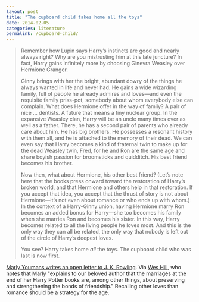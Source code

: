 ```yaml
---
layout: post
title: "The cupboard child takes home all the toys"
date: 2014-02-05
categories: literature
permalink: /cupboard-child/
---
```


> Remember how Lupin says Harry’s instincts are good and nearly always right? Why are you mistrusting him at this late juncture? In fact, Harry gains infinitely more by choosing Ginevra Weasley over Hermione Granger.
>
> Ginny brings with her the bright, abundant dowry of the things he always wanted in life and never had. He gains a wide wizarding family, full of people he already admires and loves—and even the requisite family priss-pot, somebody about whom everybody else can complain. What does Hermione offer in the way of family? A pair of nice … dentists. A future that means a tiny nuclear group. In the expansive Weasley clan, Harry will be an uncle many times over as well as a father. There, he has a second pair of parents who already care about him. He has big brothers. He possesses a resonant history with them all, and he is attached to the memory of their dead. We can even say that Harry becomes a kind of fraternal twin to make up for the dead Weasley twin, Fred, for he and Ron are the same age and share boyish passion for broomsticks and quidditch. His best friend becomes his brother.
> 
> Now then, what about Hermione, his other best friend? (Let’s note here that the books press onward toward the restoration of Harry’s broken world, and that Hermione and others help in that restoration. If you accept that idea, you accept that the thrust of story is not about Hermione—it’s not even about romance or who ends up with whom.) In the context of a Harry-Ginny union, having Hermione marry Ron becomes an added bonus for Harry—she too becomes his family when she marries Ron and becomes his sister. In this way, Harry becomes related to all the living people he loves most. And this is the only way they can all be related, the only way that nobody is left out of the circle of Harry’s deepest loves.
>
> You see? Harry takes home *all* the toys. The cupboard child who was last is now first.

[Marly Youmans writes an open letter to J. K. Rowling](http://thepalaceat2.blogspot.com/2014/02/the-cupboard-child.html). Via [Wes Hill](http://wesleyhill.tumblr.com/), who notes that Marly "explains to our beloved author that the marriages at the end of her Harry Potter books are, among other things, about preserving and strengthening the bonds of friendship." Recalling other loves than romance should be a strategy for the age.